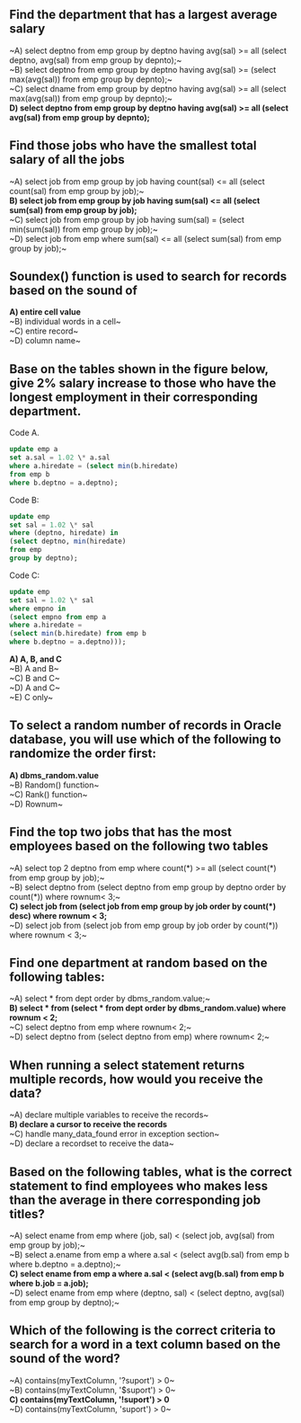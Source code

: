## Find the department that has a largest average salary
~A) select deptno from emp group by deptno having avg(sal) >= all (select deptno, avg(sal) from emp group by depnto);~\
~B) select deptno from emp group by deptno having avg(sal) >= (select max(avg(sal)) from emp group by
depnto);~\
~C) select dname from emp group by deptno having avg(sal) >= all (select max(avg(sal)) from emp group
by depnto);~\
**D) select deptno from emp group by deptno having avg(sal) >= all (select avg(sal) from emp group by depnto);**

## Find those jobs who have the smallest total salary of all the jobs
~A) select job from emp group by job having count(sal) <= all (select count(sal) from emp group by job);~\
**B) select job from emp group by job having sum(sal) <= all (select sum(sal) from emp group by job);**\
~C) select job from emp group by job having sum(sal) = (select min(sum(sal)) from emp group by job);~\
~D) select job from emp where sum(sal) <= all (select sum(sal) from emp group by job);~

## Soundex() function is used to search for records based on the sound of
**A) entire cell value**\
~B) individual words in a cell~\
~C) entire record~\
~D) column name~

## Base on the tables shown in the figure below, give 2% salary increase to those who have the longest employment in their corresponding department.

Code A.
```sql
update emp a
set a.sal = 1.02 \* a.sal
where a.hiredate = (select min(b.hiredate)
from emp b
where b.deptno = a.deptno);
```

Code B:
```sql
update emp
set sal = 1.02 \* sal
where (deptno, hiredate) in
(select deptno, min(hiredate)
from emp
group by deptno);
```

Code C:
```sql
update emp
set sal = 1.02 \* sal
where empno in
(select empno from emp a
where a.hiredate =
(select min(b.hiredate) from emp b
where b.deptno = a.deptno)));
```

**A) A, B, and C**\
~B) A and B~\
~C) B and C~\
~D) A and C~\
~E) C only~

## To select a random number of records in Oracle database, you will use which of the following to randomize the order first:
**A) dbms_random.value**\
~B) Random() function~\
~C) Rank() function~\
~D) Rownum~

## Find the top two jobs that has the most employees based on the following two tables
~A) select top 2 deptno from emp where count(\*) >= all (select count(\*) from emp group by job);~\
~B) select deptno from (select deptno from emp group by deptno order by count(\*)) where rownum< 3;~\
**C) select job from (select job from emp group by job order by count(\*) desc) where rownum < 3;**\
~D) select job from (select job from emp group by job order by count(\*)) where rownum < 3;~

## Find one department at random based on the following tables:
~A) select \* from dept order by dbms_random.value;~\
**B) select \* from (select * from dept order by dbms_random.value) where rownum < 2;**\
~C) select deptno from emp where rownum< 2;~\
~D) select deptno from (select deptno from emp) where rownum< 2;~

## When running a select statement returns multiple records, how would you receive the data?
~A) declare multiple variables to receive the records~\
**B) declare a cursor to receive the records**\
~C) handle many_data_found error in exception section~\
~D) declare a recordset to receive the data~

## Based on the following tables, what is the correct statement to find employees who makes less than the average in there corresponding job titles?
~A) select ename from emp where (job, sal) < (select job, avg(sal) from emp group by job);~\
~B) select a.ename from emp a where a.sal < (select avg(b.sal) from emp b where b.deptno = a.deptno);~\
**C) select ename from emp a where a.sal < (select avg(b.sal) from emp b where b.job = a.job);**\
~D) select ename from emp where (deptno, sal) < (select deptno, avg(sal) from emp group by deptno);~

## Which of the following is the correct criteria to search for a word in a text column based on the sound of the word?
~A) contains(myTextColumn, '?suport') > 0~\
~B) contains(myTextColumn, '$suport') > 0~\
**C) contains(myTextColumn, '!suport') > 0**\
~D) contains(myTextColumn, 'suport') > 0~
